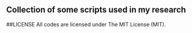 ## Collection of some scripts used in my research

##LICENSE
All codes are licensed under The MIT License (MIT).
